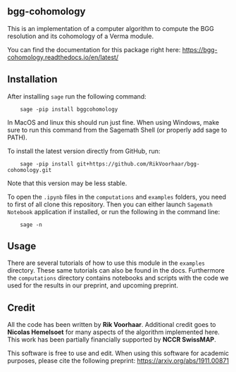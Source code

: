 ## bgg-cohomology

This is an implementation of a computer algorithm to compute the BGG resolution and its cohomology of a Verma module. 

You can find the documentation for this package right here:
https://bgg-cohomology.readthedocs.io/en/latest/

## Installation

After installing `sage` run the following command:
```
    sage -pip install bggcohomology
```
In MacOS and linux this should run just fine. When using Windows,
make sure to run this command from the Sagemath Shell (or properly add sage to PATH).

To install the latest version directly from GitHub, run:
```
    sage -pip install git+https://github.com/RikVoorhaar/bgg-cohomology.git
```
Note that this version may be less stable.

To open the `.ipynb` files in the `computations` and `examples` folders, you need to
first of all clone this repository. Then you can either launch `Sagemath Notebook` application if installed,
or run the following in the command line:

```
    sage -n
```

## Usage

There are several tutorials of how to use this module in the `examples` directory.
These same tutorials can also be found in the docs. 
Furthermore the `computations` directory contains notebooks and scripts with the code we used
for the results in our preprint, and upcoming preprint.

## Credit
All the code has been written by **Rik Voorhaar**. 
 Additional credit goes to **Nicolas Hemelsoet** for many aspects of the algorithm implemented here.
 This work has been partially financially supported by **NCCR SwissMAP**. 
 
This software is free to use and edit. When using this software for academic purposes, please cite 
the following preprint: https://arxiv.org/abs/1911.00871
